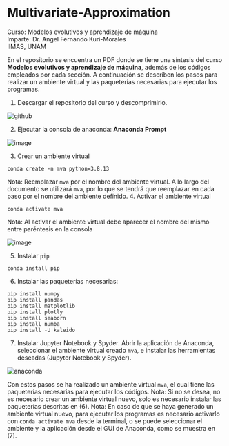 # Multivariate-Approximation
Curso: Modelos evolutivos y aprendizaje de máquina\
Imparte: Dr. Angel Fernando Kuri-Morales\
IIMAS, UNAM

En el repositorio se encuentra un PDF donde se tiene una síntesis del curso __Modelos evolutivos y aprendizaje de máquina__, además de los códigos empleados por cada sección. A continuación se describen los pasos para realizar un ambiente virtual y las paqueterías necesarias para ejecutar los programas.

1. Descargar el repositorio del curso y descomprimirlo.

![github](https://user-images.githubusercontent.com/32237029/171016742-5c627376-46f6-466e-8e4c-c68dd7b8c1f0.png)

2. Ejecutar la consola de anaconda: __Anaconda Prompt__

![image](https://user-images.githubusercontent.com/32237029/171029180-5b214611-42c3-414b-854a-e4f3bb01d3f1.png)

3. Crear un ambiente virtual 
```
conda create -n mva python=3.8.13 
```
Nota: Reemplazar `mva` por el nombre del ambiente virtual. A lo largo del documento se utilizará `mva`, por lo que se tendrá que reemplazar en cada paso por el nombre del ambiente definido.
4. Activar el ambiente virtual
```
conda activate mva
```
Nota: Al activar el ambiente virtual debe aparecer el nombre del mismo entre paréntesis en la consola

![image](https://user-images.githubusercontent.com/32237029/171019707-210278a1-f4bc-4dbf-8068-da48717a3482.png)

5. Instalar `pip`
```
conda install pip
```

6. Instalar las paqueterías necesarias:
```
pip install numpy
pip install pandas
pip install matplotlib
pip install plotly
pip install seaborn
pip install numba
pip install -U kaleido
```
7. Instalar Jupyter Notebook y Spyder. Abrir la aplicación de Anaconda, seleccionar el ambiente virtual creado `mva`, e instalar las herramientas deseadas (Jupyter Notebook y Spyder).

![anaconda](https://user-images.githubusercontent.com/32237029/171028450-14a94af9-3e64-406e-bcc6-da9cb98845d7.png)

Con estos pasos se ha realizado un ambiente virtual `mva`, el cual tiene las paqueterías necesarias para ejecutar los códigos.
Nota: Si no se desea, no es necesario crear un ambiente virtual nuevo, solo es necesario instalar las paqueterías descritas en (6).
Nota: En caso de que se haya generado un ambiente virtual nuevo, para ejecutar los programas es necesario activarlo con `conda activate mva` desde la terminal, o se puede seleccionar el ambiente y la aplicación desde el GUI de Anaconda, como se muestra en (7).
